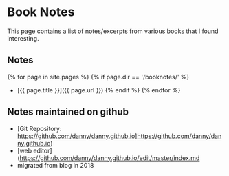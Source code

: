 # Book Notes

This page contains a list of notes/excerpts from various books that I found interesting.

## Notes
{% for page in site.pages %}
 {% if page.dir == '/booknotes/' %}
  - [{{ page.title }}]({{ page.url }})
 {% endif %}
{% endfor %}

## Notes maintained on github
- [Git Repository: https://github.com/danny/danny.github.io]https://github.com/danny/danny.github.io)
- [web editor](https://github.com/danny/danny.github.io/edit/master/index.md
- migrated from blog in 2018
